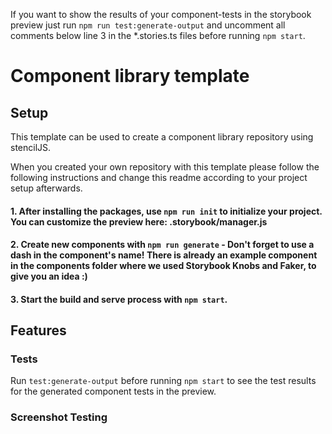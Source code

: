 
If you want to show the results of your component-tests in the storybook preview just run `npm run test:generate-output` and uncomment all comments below line 3 in the *.stories.ts files before running `npm start`.

# Component library template
## Setup
This template can be used to create a component library repository using stencilJS.

When you created your own repository with this template please follow the following instructions and change this readme according to your project setup afterwards.

#### 1. After installing the packages, use `npm run init` to initialize your project. You can customize the preview here: .storybook/manager.js
#### 2. Create new components with `npm run generate` - Don't forget to use a dash in the component's name! There is already an example component in the components folder where we used Storybook Knobs and Faker, to give you an idea :)
#### 3. Start the build and serve process with `npm start`.

## Features
### Tests
Run `test:generate-output` before running `npm start` to see the test results for the generated component tests in the preview.
### Screenshot Testing
